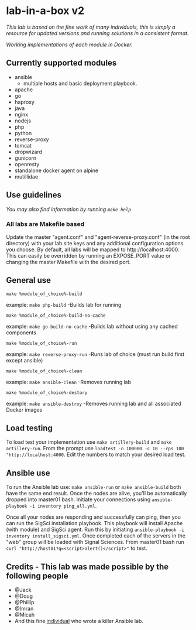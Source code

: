 
# lab-in-a-box v2

*This lab is based on the fine work of many individuals, this is simply a resource for updated versions and running solutions in a consistent format.*

_Working implementations of each module in Docker._

## Currently supported modules

* ansible
  * multiple hosts and basic deployment playbook.
* apache
* go
* haproxy
* java
* nginx
* nodejs
* php
* python
* reverse-proxy
* tomcat
* dropwizard
* gunicorn
* openresty
* standalone docker agent on alpine
* mutillidae

## Use guidelines

*You may also find information by running  `make help`*

### All labs are Makefile based

Update the master "agent.conf" and "agent-reverse-proxy.conf" (in the root directory) with your lab site keys and any additional configuration options you choose.  By default, all labs will be mapped to http://localhost:4000. This can easily be overridden by running an EXPOSE_PORT value or changing the master Makefile with the desired port.

## General use

`make %module_of_choice%-build`

example: `make php-build`
  -Builds lab for running
  
`make %module_of_choice%-build-no-cache`

example: `make go-build-no-cache`
  -Builds lab without using any cached components
  
`make %module_of_choice%-run`

example: `make reverse-proxy-run`
  -Runs lab of choice (must run build first except ansible)
  
`make %module_of_choice%-clean`

example: `make ansible-clean`
  -Removes running lab

`make %module_of_choice%-destory`

example: `make ansible-destroy`
  -Removes running lab and all associated Docker images

## Load testing

To load test your implementation use `make artillery-build` and `make artillery-run`.  From the prompt use `loadtest -n 100000 -c 10 --rps 100 "http://localhost:4000`.  Edit the numbers to match your desired load test.
  
## Ansible use

To run the Ansible lab use: 
`make ansible-run` or `make ansible-build` both have the same end result.  Once the nodes are alive, you'll be automatically dropped into master01 bash.  Initiate your connections using `ansible-playbook -i inventory ping_all.yml`.

Once all your nodes are responding and successfully can ping, then you can run the SigSci installation playbook.  This playbook will install Apache (with module) and SigSci agent.  Run this by initiating `ansible-playbook -i inventory install_sigsci.yml`.  Once completed each of the servers in the "web" group will be loaded with Signal Sciences.  From master01 bash run `curl "http://host01?q=<script>alert()</script>"` to test.

## Credits - This lab was made possible by the following people

* @Jack
* @Doug
* @Phillip
* @Imran
* @Micah
* And this fine [individual](https://github.com/LMtx/ansible-lab-docker.git) who wrote a killer Ansible lab.